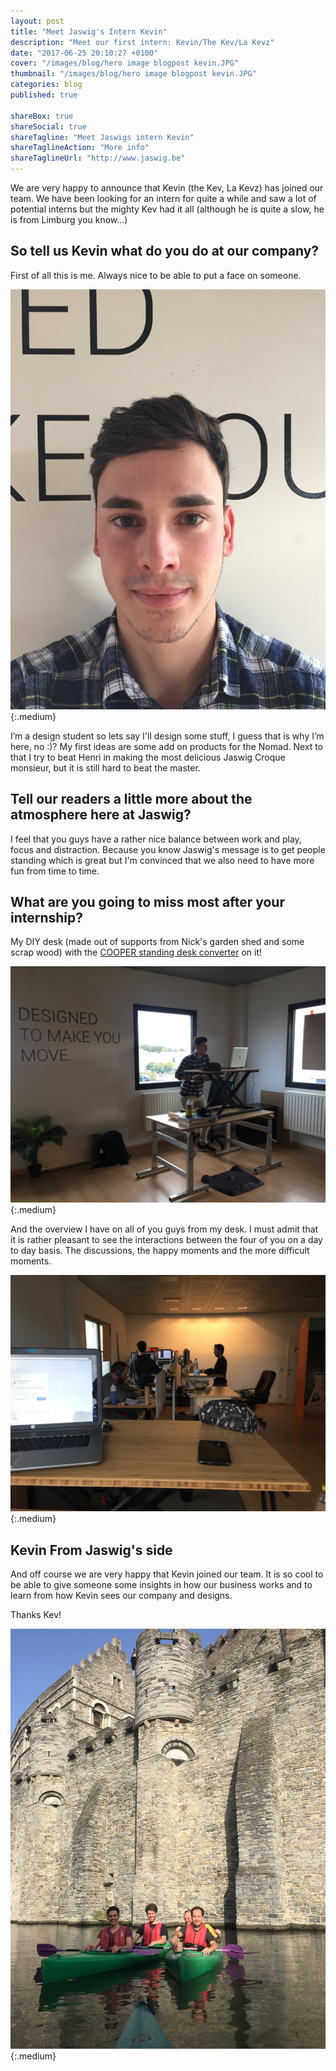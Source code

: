 ```yaml
---
layout: post
title: "Meet Jaswig's Intern Kevin"
description: "Meet our first intern: Kevin/The Kev/La Kevz"
date: "2017-06-25 20:10:27 +0100"
cover: "/images/blog/hero image blogpost kevin.JPG"
thumbnail: "/images/blog/hero image blogpost kevin.JPG"
categories: blog
published: true

shareBox: true
shareSocial: true
shareTagline: "Meet Jaswigs intern Kevin"
shareTaglineAction: "More info"
shareTaglineUrl: "http://www.jaswig.be"
---
```


We are very happy to announce that Kevin (the Kev, La Kevz) has joined our team. We have been looking for an intern for quite a while and saw a lot of potential interns but the mighty Kev had it all (although he is quite a slow, he is from Limburg you know…)
<!--more-->

## So tell us Kevin what do you do at our company?

First of all this is me. Always nice to be able to put a face on someone.

![Kevins intern jaswig](/images/blog/Kevin-intern-jaswig.JPG){:.medium}

I’m a design student so lets say I'll design some stuff, I guess that is why I’m here, no :)?  My first ideas are some add on products for the Nomad. Next to that I try to beat Henri in making the most delicious Jaswig Croque monsieur, but it is still hard to beat the master.

## Tell our readers a little more about the atmosphere here at Jaswig?

I feel that you guys have a rather nice balance between work and play, focus and distraction. Because you know Jaswig's message is to get people standing which is great but I'm convinced that we also need to have more fun from time to time.

## What are you going to miss most after your internship?

My DIY desk (made out of supports from Nick's garden shed and some scrap wood) with the [COOPER standing desk converter](https://store.jaswig.be/products/cooper-standing-desk-converter) on it!

![Kevins cooper desk](/images/blog/Kevins-desk.JPG){:.medium}

And the overview I have on all of you guys from my desk. I must admit that it is rather pleasant to see the interactions between the four of you on a day to day basis. The discussions, the happy moments and the more difficult moments.

![Kevins point of view](/images/blog/Kevins-point-of-view-2.JPG){:.medium}

## Kevin From Jaswig's side

And off course we are very happy that Kevin joined our team. It is so cool to be able to give someone some insights in how our business works and to learn from how Kevin sees our company and designs.

Thanks Kev!

![Team picture with Kevin at the beautiful Gravensteen in Ghent](/images/blog/gravensteen-team-pic.JPG){:.medium}
